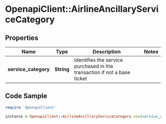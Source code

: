 # OpenapiClient::AirlineAncillaryServiceCategory

## Properties

Name | Type | Description | Notes
------------ | ------------- | ------------- | -------------
**service_category** | **String** | Identifies the service purchased in the transaction if not a base ticket | 

## Code Sample

```ruby
require 'OpenapiClient'

instance = OpenapiClient::AirlineAncillaryServiceCategory.new(service_category: BAGGAGE_FEE)
```


